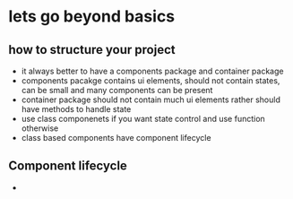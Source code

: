 # lets go beyond basics

## how to structure your project 
- it always better to have a components package and container package 
- components pacakge contains ui elements, should not contain states, can be small and many components can be present
- container package should not contain much ui elements rather should have methods to handle state
- use class componenets if you want state control and use function otherwise
- class based components have component lifecycle 

## Component lifecycle
- 

